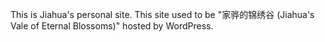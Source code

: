 This is Jiahua's personal site. This site used to be "家骅的锦绣谷 (Jiahua's Vale of Eternal Blossoms)" hosted by WordPress.
